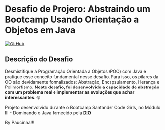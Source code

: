 # Desafio de Projero: Abstraindo um Bootcamp Usando Orientação a Objetos em Java

[![GitHub](![GitHub](https://img.shields.io/github/license/Paucinha/desafio-poo-dio))](https://github.com/Paucinha/desafio-poo-dio/blob/master/LICENSE)

## Descrição do Desafio 

Desmistifique a Programação Orientada a Objetos (POO) com Java e pratique esse conceito fundamental nesse desafio. Para isso, os pilares da OO são devidamente 
formalizados: Abstração, Encapsulamento, Herança e Polimorfismo. **Neste desafio, foi desenvolvido a capacidade de abstração com um problema real e
implementar as evoluções que achar interessantes**. 🤓

Projeto desenvolvido durante o Bootcamp Santander Code Girls, no Módulo III - Dominando o Java
fornecido pela [**DIO**](https://www.dio.me/)

By Paucinha!!!
